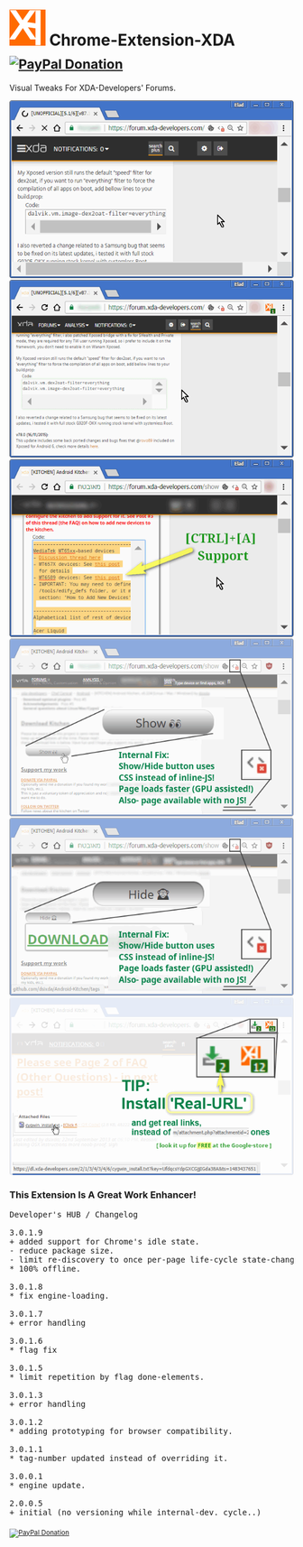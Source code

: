 <h1> <img src="resources/icon.png" height="64" width="64"/> Chrome-Extension-XDA &nbsp; <sub><a target="_blank" href="https://paypal.me/e1adkarak0" rel="nofollow"><img src="https://www.paypalobjects.com/webstatic/mktg/Logo/pp-logo-100px.png" width="60" height="16" border="0" alt="PayPal Donation"></a></sub></h1>

Visual Tweaks For XDA-Developers' Forums.

<img src="resources/screenshot_1.png"/>
<img src="resources/screenshot_2.png"/>
<img src="resources/screenshot_3.png"/>
<img src="resources/screenshot_4.png"/>
<img src="resources/screenshot_5.png"/>
<img src="resources/screenshot_6.png"/>

<h3>This Extension Is A Great Work Enhancer!</h3>

<pre>
Developer's HUB / Changelog

3.0.1.9
+ added support for Chrome's idle state.
- reduce package size.
- limit re-discovery to once per-page life-cycle state-change (load/ready).
* 100% offline.

3.0.1.8
* fix engine-loading.

3.0.1.7
+ error handling

3.0.1.6
* flag fix

3.0.1.5
* limit repetition by flag done-elements.

3.0.1.3
+ error handling

3.0.1.2
* adding prototyping for browser compatibility.

3.0.1.1
* tag-number updated instead of overriding it.

3.0.0.1
* engine update.

2.0.0.5
+ initial (no versioning while internal-dev. cycle..)
</pre>

<sub><a target="_blank" href="https://paypal.me/e1adkarak0" rel="nofollow"><img src="https://www.paypalobjects.com/webstatic/mktg/Logo/pp-logo-100px.png" width="60" height="16" border="0" alt="PayPal Donation"></a></sub>